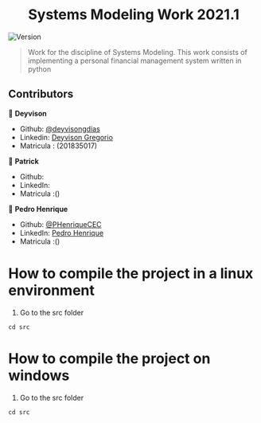 <h1 align="center">Systems Modeling Work 2021.1</h1>
<p>
  <img alt="Version" src="https://img.shields.io/badge/version-0.1.0-blue.svg?cacheSeconds=2592000" />
</p>

> Work for the discipline of Systems Modeling. This work consists of implementing a personal financial management system written in python

## Contributors

👤 **Deyvison**

* Github: [@deyvisongdias](https://github.com/deyvisongdias)
* Linkedin: [Deyvison Gregorio](https://www.linkedin.com/in/deyvison-gregorio-435301207/)
* Matricula : (201835017)


👤 **Patrick**

* Github: []()
* LinkedIn: []()
* Matricula :()


👤 **Pedro Henrique**

* Github: [@PHenriqueCEC](https://github.com/PHenriqueCEC)
* LinkedIn: [Pedro Henrique](https://www.linkedin.com/in/pedro-henrique-77baa01a9/)
* Matricula :()

# How to compile the project in a linux environment

1. Go to the src folder
```
cd src
```

# How to compile the project on windows


1. Go to the src folder
```
cd src
```

